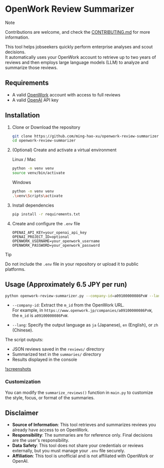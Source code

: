 
# OpenWork Review Summarizer

> [!NOTE]
> Contributions are welcome, and check the [CONTRIBUTING.md](CONTRIBUTING.md) for more information.

This tool helps jobseekers quickly perform enterprise analyses and scout decisions.  
It automatically uses your OpenWork account to retrieve up to two years of reviews and then employs large language models (LLM) to analyze and summarize those reviews.

## Requirements
- A valid [OpenWork](https://www.openwork.jp/) account with access to full reviews  
- A valid [OpenAI](https://platform.openai.com/) API key  

## Installation
1. Clone or Download the repository
   ```bash
   git clone https://github.com/ming-hao-xu/openwork-review-summarizer.git
   cd openwork-review-summarizer
   ```

2. (Optional) Create and activate a virtual environment

   Linux / Mac
   ```bash
   python -m venv venv
   source venv/bin/activate
   ```

   Windows
   ```bash
   python -m venv venv
   .\venv\Scripts\activate
   ```

3. Install dependencies
   ```bash
   pip install -r requirements.txt
   ```

4. Create and configure the `.env` file

   ```
   OPENAI_API_KEY=your_openai_api_key
   OPENAI_PROJECT_ID=optional
   OPENWORK_USERNAME=your_openwork_username
   OPENWORK_PASSWORD=your_openwork_password
   ```

> [!TIP]
> Do not include the `.env` file in your repository or upload it to public platforms.

## Usage (Approximately 6.5 JPY per run)

```bash
python openwork-review-summarizer.py --company-id=a09100000086PxW --lang=en
```

- `--company-id`: Extract the `m_id` from the OpenWork URL.  
  For example, in `https://www.openwork.jp/companies/a09100000086PxW`, the `m_id` is `a09100000086PxW`.

- `--lang`: Specify the output language as `ja` (Japanese), `en` (English), or `zh` (Chinese).

The script outputs:  
- JSON reviews saved in the `reviews/` directory  
- Summarized text in the `summaries/` directory  
- Results displayed in the console  

[!screenshots](screenshots/utokyo_en.png)

### Customization

You can modify the `summarize_reviews()` function in `main.py` to customize the style, focus, or format of the summaries.

## Disclaimer
- **Source of Information**: This tool retrieves and summarizes reviews you already have access to on OpenWork.  
- **Responsibility**: The summaries are for reference only. Final decisions are the user's responsibility.  
- **Data Safety**: This tool does not share your credentials or reviews externally, but you must manage your `.env` file securely.  
- **Affiliation**: This tool is unofficial and is not affiliated with OpenWork or OpenAI.
